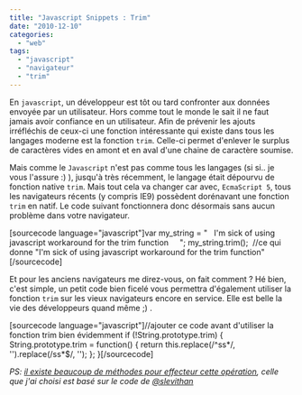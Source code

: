```yaml
---
title: "Javascript Snippets : Trim"
date: "2010-12-10"
categories: 
  - "web"
tags: 
  - "javascript"
  - "navigateur"
  - "trim"
---
```


En `javascript`, un développeur est tôt ou tard confronter aux données envoyée par un utilisateur. Hors comme tout le monde le sait il ne faut jamais avoir confiance en un utilisateur. Afin de prévenir les ajouts irréfléchis de ceux-ci une fonction intéressante qui existe dans tous les langages moderne est la fonction `trim`. Celle-ci permet d'enlever le surplus de caractères vides en amont et en aval d'une chaine de caractère soumise.

Mais comme le `Javascript` n'est pas comme tous les langages (si si.. je vous l'assure :) ), jusqu'à très récemment, le langage était dépourvu de fonction native `trim`. Mais tout cela va changer car avec, `EcmaScript 5`, tous les navigateurs récents (y compris IE9) possèdent dorénavant une fonction `trim` en natif. Le code suivant fonctionnera donc désormais sans aucun problème dans votre navigateur.

\[sourcecode language="javascript"\]var my\_string = "   I'm sick of using javascript workaround for the trim function     "; my\_string.trim();  //ce qui donne "I'm sick of using javascript workaround for the trim function"\[/sourcecode\]

Et pour les anciens navigateurs me direz-vous, on fait comment ? Hé bien, c'est simple, un petit code bien ficelé vous permettra d'également utiliser la fonction `trim` sur les vieux navigateurs encore en service. Elle est belle la vie des développeurs quand même ;) .

\[sourcecode language="javascript"\]//ajouter ce code avant d'utiliser la fonction trim bien évidemment if (!String.prototype.trim) { String.prototype.trim = function() { return this.replace(/^ss\*/, '').replace(/ss\*$/, ''); }; }\[/sourcecode\]

_PS: [il existe beaucoup de méthodes pour effecteur cette opération](http://blog.stevenlevithan.com/archives/faster-trim-javascript), celle que j'ai choisi est basé sur le code de [@slevithan](http://www.twitter.com/slevithan)_
